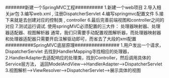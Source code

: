 #######新建一个SpringMVC工程##########
1.新建一个web项目
2.导入相关jar包
3.编写web.xml , 注册DispatcherServlet
4.编写springmvc配置文件
5.接下来就是去创建对应的控制类 , controller
6.最后完善前端视图和controller之间的对应
7.测试运行调试.
使用springMVC必须配置的三大件：
处理器映射器、处理器适配器、视图解析器
通常，我们只需要手动配置视图解析器，而处理器映射器和处理器适配器只需要开启注解驱动即可，而省去了大段的xml配置
##########SpringMVC底层原理################
1.用户发出一个请求，DispatcherServlet 去找到HandlerMapping寻找相应的处理器，
2.HandlerAdapter去适配响应的处理类，找到Controller，然后调用具体的Service层方法，
返回ModelAndView-->HandlerAdapter-->DispatcherServlet
3.视图解析-->ViewResolver-->DispatcherServlet-->展示具体的视图